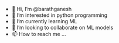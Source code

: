 - 👋 Hi, I’m @barathganesh
- 👀 I’m interested in python programming
- 🌱 I’m currently learning ML
- 💞️ I’m looking to collaborate on ML models
- 📫 How to reach me ...

<!---
barathganesh/barathganesh is a ✨ special ✨ repository because its `README.md` (this file) appears on your GitHub profile.
You can click the Preview link to take a look at your changes.
--->
